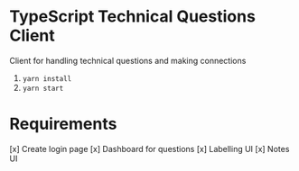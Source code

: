 # TypeScript Technical Questions Client
Client for handling technical questions and making connections

1. ```yarn install```
2. ```yarn start```

# Requirements
[x] Create login page
[x] Dashboard for questions
[x] Labelling UI
[x] Notes UI
